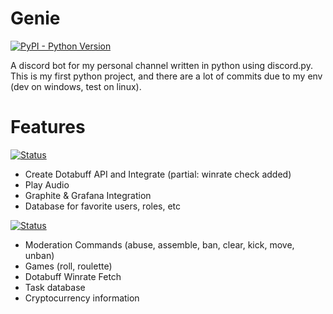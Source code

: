 # Genie
[![PyPI - Python Version](https://img.shields.io/pypi/pyversions/Django.svg)](https://github.com/complexitydev/DiscordGenesis)

A discord bot for my personal channel written in python using discord.py. This is my first python project, and there are a lot of commits due to my env (dev on windows, test on linux).

# Features

[![Status](https://img.shields.io/badge/status-in%20progress-red.svg)](https://github.com/complexitydev/DiscordGenesis)
* Create Dotabuff API and Integrate (partial: winrate check added)
* Play Audio
* Graphite & Grafana Integration
* Database for favorite users, roles, etc

[![Status](https://img.shields.io/badge/status-completed-green.svg)](https://github.com/complexitydev/DiscordGenesis)
* Moderation Commands (abuse, assemble, ban, clear, kick, move, unban)
* Games (roll, roulette)
* Dotabuff Winrate Fetch
* Task database
* Cryptocurrency information
